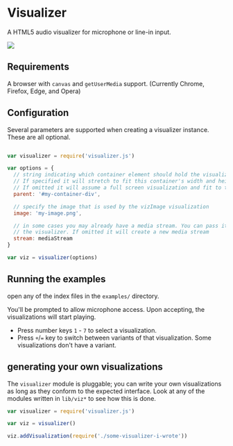 # Visualizer

A HTML5 audio visualizer for microphone or line-in input.

![](thumbnail.jpg)


## Requirements

A browser with `canvas` and `getUserMedia` support. (Currently Chrome, Firefox, Edge, and Opera)


## Configuration

Several parameters are supported when creating a visualizer instance. These are all optional.

```javascript

var visualizer = require('visualizer.js')

var options = {
  // string indicating which container element should hold the visualization.
  // If specified it will stretch to fit this container's width and height.
  // If omitted it will assume a full screen visualization and fit to the window
  parent: '#my-container-div',

  // specify the image that is used by the vizImage visualization
  image: 'my-image.png',

  // in some cases you may already have a media stream. You can pass it in to
  // the visualizer. If omitted it will create a new media stream
  stream: mediaStream
}

var viz = visualizer(options)
```


## Running the examples

open any of the index files in the `examples/` directory.

You'll be prompted to allow microphone access. Upon accepting, the visualizations will start playing.

* Press number keys `1` - `7` to select a visualization.
* Press `+`/`=` key to switch between variants of that visualization. Some visualizations don't have a variant.


## generating your own visualizations

The `visualizer` module is pluggable; you can write your own visualizations as long as they conform to the
expected interface. Look at any of the modules written in `lib/viz*` to see how this is done.

```javascript
var visualizer = require('visualizer.js')

var viz = visualizer()

viz.addVisualization(require('./some-visualizer-i-wrote'))
```
